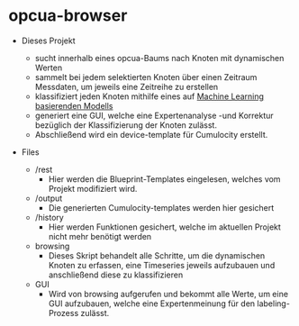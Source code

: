 <!--
SPDX-FileCopyrightText: Copyright (c) 2025 Software GmbH, Darmstadt, Germany and/or its subsidiaries and/or its affiliates
SPDX-FileContributor: Dr. Gerald Ristow
SPDX-FileContributor: René Walter

SPDX-License-Identifier: Apache-2.0
-->

# opcua-browser
   - Dieses Projekt 
        - sucht innerhalb eines opcua-Baums nach Knoten mit dynamischen Werten
        - sammelt bei jedem selektierten Knoten über einen Zeitraum Messdaten, um jeweils eine Zeitreihe zu erstellen
        - klassifiziert jeden Knoten mithilfe eines auf [Machine Learning basierenden Modells](https://github.softwareag.com/y509314/KI4ETA/tree/main/ts-classificator/data-preprocessing)
        - generiert eine GUI, welche eine Expertenanalyse -und Korrektur bezüglich der Klassifizierung der Knoten zulässt.
        - Abschließend wird ein device-template für Cumulocity erstellt.

- Files
  - /rest
    - Hier werden die Blueprint-Templates eingelesen, welches vom Projekt modifiziert wird.
  - /output
    - Die generierten Cumulocity-templates werden hier gesichert
  - /history
    - Hier werden Funktionen gesichert, welche im aktuellen Projekt nicht mehr benötigt werden
  - browsing
    - Dieses Skript behandelt alle Schritte, um die dynamischen Knoten zu erfassen, eine Timeseries jeweils aufzubauen und anschließend diese zu klassifizieren
  - GUI
    - Wird von browsing aufgerufen und bekommt alle Werte, um eine GUI aufzubauen, welche eine Expertenmeinung für den labeling-Prozess zulässt.
